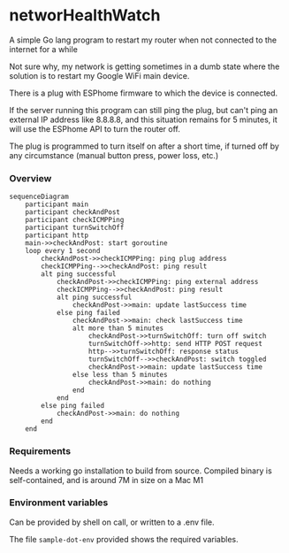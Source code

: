 # networHealthWatch

A simple Go lang program to restart my router when not connected to the internet for a while

Not sure why, my network is getting sometimes in a dumb state where
the solution is to restart my Google WiFi main device.

There is a plug with ESPhome firmware to which the device is connected.

If the server running this program can still ping the plug, but can't ping an external
IP address like 8.8.8.8, and this situation remains for 5 minutes, it will use the ESPhome
API to turn the router off.

The plug is programmed to turn itself on after a short time, if turned off
by any circumstance (manual button press, power loss, etc.)

### Overview

```mermaid
sequenceDiagram
    participant main
    participant checkAndPost
    participant checkICMPPing
    participant turnSwitchOff
    participant http
    main->>checkAndPost: start goroutine
    loop every 1 second
        checkAndPost->>checkICMPPing: ping plug address
        checkICMPPing-->>checkAndPost: ping result
        alt ping successful
            checkAndPost->>checkICMPPing: ping external address
            checkICMPPing-->>checkAndPost: ping result
            alt ping successful
                checkAndPost->>main: update lastSuccess time
            else ping failed
                checkAndPost->>main: check lastSuccess time
                alt more than 5 minutes
                    checkAndPost->>turnSwitchOff: turn off switch
                    turnSwitchOff->>http: send HTTP POST request
                    http-->>turnSwitchOff: response status
                    turnSwitchOff-->>checkAndPost: switch toggled
                    checkAndPost->>main: update lastSuccess time
                else less than 5 minutes
                    checkAndPost->>main: do nothing
                end
            end
        else ping failed
            checkAndPost->>main: do nothing
        end
    end
```
### Requirements

Needs a working go installation to build from source.  Compiled binary is self-contained, 
and is around 7M in size on a Mac M1

### Environment variables

Can be provided by shell on call, or written to a .env file.

The file `sample-dot-env` provided shows the required variables.



